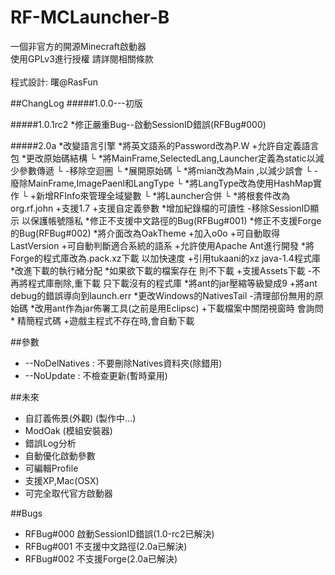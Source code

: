 RF-MCLauncher-B
===============

一個非官方的開源Minecraft啟動器<br>
使用GPLv3進行授權 請詳閱相關條款<br>
<br>
程式設計: 曙@RasFun

##ChangLog
#####1.0.0---初版

#####1.0.1rc2
    *修正嚴重Bug--啟動SessionID錯誤(RFBug#000)

#####2.0a
    *改變語言引擎
    *將英文語系的Password改為P.W
    +允許自定義語言包
    *更改原始碼結構
      └ *將MainFrame,SelectedLang,Launcher定義為static以減少參數傳遞
      └ -移除空迴圈
      └ *展開原始碼
      └ *將mian改為Main ,以減少誤會
      └ -廢除MainFrame,ImagePaenl和LangType
      └ *將LangType改為使用HashMap實作
      └ +新增RFInfo來管理全域變數
      └ *將Launcher合併
      └ *將根套件改為org.rf.john
    +支援1.7
    +支援自定義參數
    *增加紀錄檔的可讀性
    -移除SessionID顯示 以保護帳號隱私
    *修正不支援中文路徑的Bug(RFBug#001)
    *修正不支援Forge的Bug(RFBug#002)
    *將介面改為OakTheme
    +加入o0o
    +可自動取得LastVersion
    +可自動判斷適合系統的語系
    +允許使用Apache Ant進行開發
    *將Forge的程式庫改為.pack.xz下載 以加快速度
    +引用tukaani的xz java-1.4程式庫
    *改進下載的執行緒分配
    *如果欲下載的檔案存在 則不下載
    +支援Assets下載
    -不再將程式庫刪除,重下載 只下載沒有的程式庫
    *將ant的jar壓縮等級變成9
    +將ant debug的錯誤導向到launch.err
    *更改Windows的NativesTail
    -清理部份無用的原始碼
    *改用ant作為jar佈署工具(之前是用Eclipsc)
    +下載檔案中關閉視窗時 會詢問
    * 精簡程式碼
    +遊戲主程式不存在時,會自動下載

##參數
- --NoDelNatives : 不要刪除Natives資料夾(除錯用)
- --NoUpdate : 不檢查更新(暫時棄用)

##未來
- 自訂義佈景(外觀) (製作中...)
- ModOak (模組安裝器)
- 錯誤Log分析
- 自動優化啟動參數
- 可編輯Profile
- 支援XP,Mac(OSX)
- 可完全取代官方啟動器

##Bugs
- RFBug#000 啟動SessionID錯誤(1.0-rc2已解決)
- RFBug#001 不支援中文路徑(2.0a已解決)
- RFBug#002 不支援Forge(2.0a已解決)